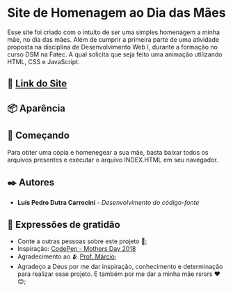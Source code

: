 # Site de Homenagem ao Dia das Mães
Esse site foi criado com o intuito de ser uma simples homenagem a minha mãe, no dia das mães. Além de cumprir a primeira parte de uma atividade proposta na disciplina de Desenvolvimento Web I, durante a formação no curso DSM na Fatec. A qual solicita que seja feito uma animação utilizando HTML, CSS e JavaScript.

## 🚀 [Link do Site](https://luis-pedro-dutra-carrocini.github.io/Dia-Maes/index.html)


## 📦 Aparência


## 🚀 Começando

Para obter uma cópia e homenegear a sua mãe, basta baixar todos os arquivos presentes e executar o arquivo INDEX.HTML em seu navegador.

## ✒️ Autores

* **Luís Pedro Dutra Carrocini** - *Desenvolvimento do código-fonte*


## 🎁 Expressões de gratidão

* Conte a outras pessoas sobre este projeto 📢;
* Inspiração: [CodePen - Mothers Day 2018](https://codepen.io/adamvictor0012/pen/GdGMxP)
* Agradecimento ao 🫂 [Prof. Márcio](https://github.com/marciofunes);
* Agradeço a Deus por me dar inspiração, conhecimento e determinação para realizar esse projeto. E também por me dar a minha mãe rsrsrs ❤️😊;
